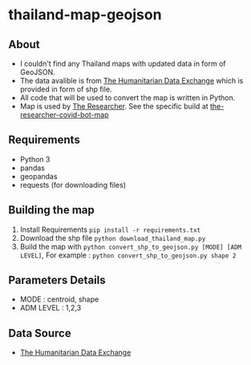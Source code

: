 # thailand-map-geojson
## About
- I couldn't find any Thailand maps with updated data in form of GeoJSON. 
- The data avalible is from [The Humanitarian Data Exchange](https://data.humdata.org/dataset/thailand-administrative-boundaries) which is provided in form of shp file.
- All code that will be used to convert the map is written in Python.
- Map is used by [The Researcher](https://github.com/porames/the-researcher-covid-bot). See the specific build at [the-researcher-covid-bot-map](the-researcher-covid-bot-map)
## Requirements
- Python 3
- pandas
- geopandas
- requests (for downloading files)
## Building the map
1. Install Requirements `pip install -r requirements.txt`
2. Download the shp file `python download_thailand_map.py`
3. Build the map with `python convert_shp_to_geojson.py [MODE] [ADM LEVEL]`,
For example : `python convert_shp_to_geojson.py shape 2`
## Parameters Details
- MODE : centroid, shape
- ADM LEVEL : 1,2,3
## Data Source
- [The Humanitarian Data Exchange](https://data.humdata.org/dataset/thailand-administrative-boundaries)
